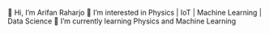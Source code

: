 👋 Hi, I’m Arifan Raharjo
👀 I’m interested in Physics | IoT | Machine Learning | Data Science
🌱 I’m currently learning Physics and Machine Learning

<!---
masraharjo01/masraharjo01 is a ✨ special ✨ repository because its `README.md` (this file) appears on your GitHub profile.
You can click the Preview link to take a look at your changes.
--->
